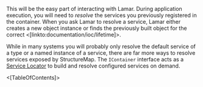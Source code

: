 <!--Title: Resolving Services-->

This will be the easy part of interacting with Lamar. During application execution, you will need to _resolve_ the services you previously registered in the container. When you ask Lamar to resolve a service, Lamar either creates a new object instance or finds the previously built object for the correct <[linkto:documentation/ioc/lifetime]>. 

While in many systems you will probably only resolve the default service of a type or a named instance of a service, there are far more ways to resolve services exposed by StructureMap. The `IContainer` interface acts as a [Service Locator](http://en.wikipedia.org/wiki/Service_locator_pattern) to build and resolve configured services on demand.

<[TableOfContents]>
